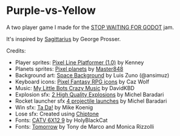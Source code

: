 # Purple-vs-Yellow

A two player game I made for the [STOP WAITING FOR GODOT](https://itch.io/jam/stop-waiting-for-godot) jam.

It's inspired by [Sagittarius](https://gprosser.itch.io/sagittarius) by George Prosser.

Credits:
- Player sprites: [Pixel Line Platformer (1.0)](https://www.kenney.nl/assets/pixel-line-platformer) by Kenney
- Planets sprites: [Pixel planets](https://opengameart.org/content/pixel-planets) by [Master848](https://m484games.ucoz.com/)
- Background art: [Space Background](https://opengameart.org/content/space-background-3) by Luis Zuno (@ansimuz)
- Keyboard icons: [Pixel Fantasy RPG icons](https://cazwolf.itch.io/caz-pixel-keyboard) by Caz Wolf
- Music: [My Little Bots Crazy Music](https://davidkbd.itch.io/my-little-bots-crazy-music-for-robots-asset-pack) by DavidKBD
- Explosion sfx: [2 High Quality Explosions](https://opengameart.org/content/2-high-quality-explosions) by Michel Baradari
- Rocket launcher sfx [4 projectile launches](https://opengameart.org/content/4-projectile-launches) by Michel Baradari
- Win sfx: [Ta Da!](https://soundbible.com/1003-Ta-Da.html) by Mike Koenig
- Lose sfx: Created using [Chiptone](https://sfbgames.itch.io/chiptone)
- Fonts: [CATV 6X12 9](https://fontlibrary.org/en/font/catv-6x12-9) by HolyBlackCat 
- Fonts: [Tomorrow](https://fontlibrary.org/en/font/tomorrow) by Tony de Marco and Monica Rizzolli
